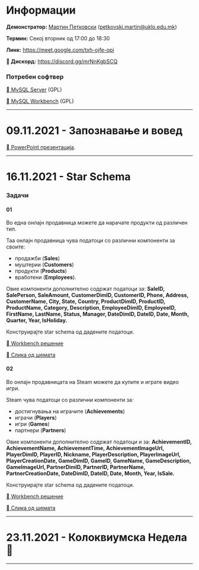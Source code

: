 # Информации

**Демонстратор:** [Мартин Петковски](https://www.najjak.com/spao/martin-petkovski-cv.pdf)  (petkovski.martin@uklo.edu.mk)

**Термин:** Секој вторник од 17:00 до 18:30 

**Линк:**  https://meet.google.com/txh-ojfe-opi

**&#xf392; Дискорд:** https://discord.gg/mrNnKgbSCQ

### Потребен софтвер

[&#xf019; MySQL Server](https://dev.mysql.com/downloads/file/?id=508935) (GPL)

[&#xf019; MySQL Workbench](https://dev.mysql.com/downloads/workbench/) (GPL)


---

# 09.11.2021 - Запознавање и вовед
 [&#xf1c4; PowerPoint презентација](https://www.najjak.com/spao/resources/spao-vezhbi-01.pptx).

---

# 16.11.2021 - Star Schema

### Задачи

#### 01
Во една онлајн продавница можете да нарачате продукти од различен тип. 

Таа онлајн продавница чува податоци со различни компоненти за своите: 
- продажби (**Sales**)
- муштерии (**Customers**)
- продукти (**Products**) 
- вработени (**Employees**). 

Овие компоненти дополнително содржат податоци за: **SaleID, SalePerson, SaleAmount, CustomerDimID, CustomerID, Phone, Address, CustomerName, City, State, Country, ProductDimID, ProductID, ProductName, Category, Description, EmployeeDimID, EmployeeID, FirstName, LastName, Status, Manager, DateDimID, DateID, Date, Month, Quarter, Year, IsHoliday.**

Конструирајте star schema од дадените податоци.

[&#xf019; Workbench решение](https://www.najjak.com/spao/resources/Vezhbi02_Zadacha01.mwb)

[&#xf03e; Слика од шемата](https://www.najjak.com/spao/resources/Vezhbi02_Zadacha01.png)

#### 02
Во онлајн продавницата на Steam можете да купите и играте видео игри. 

Steam чува податоци со различни компоненти за: 
- достигнувања на играчите (**Achievements**)
- играчи (**Players**)
- игри (**Games**)
- партнери (**Partners**)

Овие компоненти дополнително содржат податоци и за: **AchievementID, AchievementName, AchievementTime, AchievementImageUrl, PlayerDimID, PlayerID, Nickname, PlayerDescription, PlayerImageUrl, PlayerCreationDate, GameDimID, GameID, GameName, GameDescription, GameImageUrl, PartnerDimID, PartnerID, PartnerName, PartnerCreationDate, DateDimID, DateID, Date, Month, Year, IsSale.**

Конструирајте star schema од дадените податоци.

[&#xf019; Workbench решение](https://www.najjak.com/spao/resources/Vezhbi02_Zadacha02.mwb)

[&#xf03e; Слика од шемата](https://www.najjak.com/spao/resources/Vezhbi02_Zadacha02.png)

---

# 23.11.2021 - Колоквиумска Недела 🥳

---